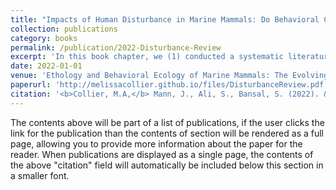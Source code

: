 ```yaml
---
title: "Impacts of Human Disturbance in Marine Mammals: Do Behavioral Changes Translate to Disease Consequences?"
collection: publications
category: books
permalink: /publication/2022-Disturbance-Review
excerpt: 'In this book chapter, we (1) conducted a systematic literature review to determine how human disturbances change marine mammal behavior in ways that can impact disease spread, and (2) used a mathematical modeling framework to examine how these behavioral changes might influence potential epidemics. '
date: 2022-01-01
venue: 'Ethology and Behavioral Ecology of Marine Mammals: The Evolving Human Factor'
paperurl: 'http://melissacollier.github.io/files/DisturbanceReview.pdf'
citation: '<b>Collier, M.A,</b> Mann, J., Ali, S., Bansal, S. (2022). &quot;Impacts of Human Disturbance in Marine Mammals: Do Behavioral Changes Translate to Disease Consequences?.&quot; In: Notarbartolo di Sciara, G., Würsig, B. (eds) <i>Marine Mammals: The Evolving Human Factor. Ethology and Behavioral Ecology of Marine Mammals</i>. Springer, Cham. https://doi.org/10.1007/978-3-030-98100-6_9'
---
```


The contents above will be part of a list of publications, if the user clicks the link for the publication than the contents of section will be rendered as a full page, allowing you to provide more information about the paper for the reader. When publications are displayed as a single page, the contents of the above "citation" field will automatically be included below this section in a smaller font.
